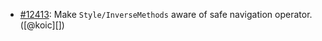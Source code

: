 * [#12413](https://github.com/rubocop/rubocop/issues/12413): Make `Style/InverseMethods` aware of safe navigation operator. ([@koic][])
